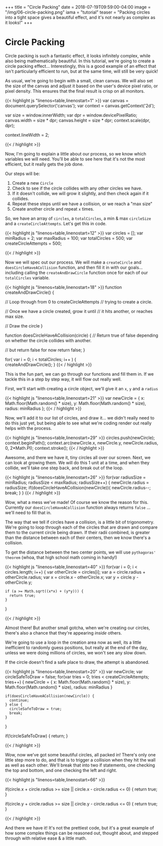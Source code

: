 +++
title = "Circle Packing"
date = 2018-07-19T09:59:00-04:00
image = "/img/06-circle-packing.png"
iama = "tutorial"
teaser = "Packing circles into a tight space gives a beautiful effect, and it's not nearly as complex as it looks!"
+++

# Circle Packing

Circle packing is such a fantastic effect, it looks infinitely complex, while also being mathematically beautiful. In this tutorial, we're going to create a circle packing effect... Interestingly, this is a good example of an effect that isn't particularly efficient to run, but at the same time, will still be very quick! 

As usual, we're going to begin with a small, clean canvas. We will also set the size of the canvas and adjust it based on the user's device pixel ratio, or pixel density. This ensures that the final result is crisp on all monitors.

<div class="tmd-trigger" data-from="0">
{{< highlight js "linenos=table,linenostart=1" >}}
var canvas = document.querySelector('canvas');
var context = canvas.getContext('2d');

var size = window.innerWidth;
var dpr = window.devicePixelRatio;
canvas.width = size * dpr;
canvas.height = size * dpr;
context.scale(dpr, dpr);

context.lineWidth = 2;
  
{{< / highlight >}}
</div>

Now, I'm going to explain a little about our process, so we know which variables we will need. You'll be able to see here that it's not the most efficient, but it really gets the job done.

Our steps will be: 

1. Create a new `Circle`
1. Check to see if the circle collides with any other circles we have.
1. If it doesn't collide, we will grow it slightly, and then check again if it collides.
1. Repeat these steps until we have a collision, or we reach a "max size"
1. Create another circle and repeat `x` times.

So, we have an array of `circles`, a `totalCircles`, a min & max `circleSize` and a `createCircleAttempts`. Let's get this in code.

<div class="tmd-trigger" data-from="12">
{{< highlight js "linenos=table,linenostart=12" >}}
var circles = [];
var minRadius = 2;
var maxRadius = 100;
var totalCircles = 500;
var createCircleAttempts = 500;
 
{{< / highlight >}}
</div>

Now we will spec out our process. We will make a `createCircle` and `doesCircleHaveACollision` function, and then fill it in with our goals... including calling the `createAndDrawCircle` function once for each of our `totalCircles` variable.

<div class="tmd-trigger" data-from="18">
{{< highlight js "linenos=table,linenostart=18" >}}
function createAndDrawCircle() {
  
  // Loop through from 0 to createCircleAttempts
  // trying to create a circle.

  // Once we have a circle created, grow it until
  // it hits another, or reaches max size.

  // Draw the circle
}

function doesCircleHaveACollision(circle) {
  // Return true of false depending on whether the circle collides with another.

  // but return false for now
  return false;
}

for( var i = 0; i < totalCircles; i++ ) {  
  createAndDrawCircle();
}
{{< / highlight >}}
</div>

This is the fun part, we can go through our functions and fill them in. If we tackle this in a step by step way, it will flow out really well.

First, we'll start with creating a circle object, we'll give it an `x`, `y` and a `radius`

<div class="tmd-trigger" data-from="20" data-to="22">
{{< highlight js "linenos=table,linenostart=21" >}}
  var newCircle = {
    x: Math.floor(Math.random() * size),
    y: Math.floor(Math.random() * size),
    radius: minRadius
  };
{{< / highlight >}}
</div>

Now, we'll add it to our list of circles, and draw it... we didn't really need to do this just yet, but being able to see what we're coding render out really helps with the process.

<div class="tmd-trigger" data-from="29" data-to="30">
{{< highlight js "linenos=table,linenostart=29" >}}
  circles.push(newCircle);
  context.beginPath();
  context.arc(newCircle.x, newCircle.y, newCircle.radius, 0, 2*Math.PI);
  context.stroke(); 
{{< / highlight >}}
</div>

Awesome, and there we have it, tiny circles all over our screen. Next, we can look at growing them. We will do this 1 unit at a time, and when they collide, we'll take one step back, and break out of the loop.

<div class="tmd-trigger" data-from="26" data-to="28">
{{< highlight js "linenos=table,linenostart=26" >}}
  for(var radiusSize = minRadius; radiusSize < maxRadius; radiusSize++) {
    newCircle.radius = radiusSize;
    if(doesCircleHaveACollision(newCircle)){
      newCircle.radius--;
      break;
    } 
  }
{{< / highlight >}}
</div>

Wow, what a mess we've made! Of course we know the reason for this. Currently our `doesCircleHaveACollision` function always returns `false` ... we'll need to fill that in.

The way that we tell if circles have a collision, is a little bit of trigonometry. We're going to loop through each of the circles that are drawn and compare them to the current circle being drawn. If their radii combined, is greater than the distance between each of their centers, then we know there's a collision.

To get the distance between the two center points, we will use `pythagoras' theorem` (whoa, that high school math coming in handy!)

<div class="tmd-trigger" data-from="41" data-to="44">
{{< highlight js "linenos=table,linenostart=40" >}}
  for(var i = 0; i < circles.length; i++) {
    var otherCircle = circles[i];
    var a = circle.radius + otherCircle.radius;
    var x = circle.x - otherCircle.x;
    var y = circle.y - otherCircle.y;

    if (a >= Math.sqrt((x*x) + (y*y))) {
      return true;
    }
  }
  
{{< / highlight >}}
</div>

Almost there! But another small gotcha, when we're creating our circles, there's also a chance that they're appearing *inside* others.

We're going to use a loop in the creation area now as well, its a little inefficient to randomly guess positions, but really at the end of the day, unless we were doing millions of circles, we won't see any slow down.

If the circle doesn't find a safe place to draw, the attempt is abandoned.

<div class="tmd-trigger" data-from="20" data-to="25">
{{< highlight js "linenos=table,linenostart=20" >}}
  var newCircle;
  var circleSafeToDraw = false;
  for(var tries = 0; tries < createCircleAttempts; tries++) {
    newCircle = {
      x: Math.floor(Math.random() * size),
      y: Math.floor(Math.random() * size),
      radius: minRadius
    }
    
    if(doesCircleHaveACollision(newCircle)) {
      continue;
    } else {
      circleSafeToDraw = true;
      break;
    }
  }

  if(!circleSafeToDraw) {
    return;
  }

{{< / highlight >}}
</div>

Wow, now we've got some beautiful circles, all packed in! There's only one little step more to do, and that is to trigger a collision when they hit the wall as well as each other. We'll break that into two if statements, one checking the top and bottom, and one checking the left and right.

<div class="tmd-trigger" data-from="67" data-to="67">
{{< highlight js "linenos=table,linenostart=66" >}}

  if(circle.x + circle.radius >= size ||
     circle.x - circle.radius <= 0) {
    return true;
  }
    
  if(circle.y + circle.radius >= size ||
      circle.y - circle.radius <= 0) {
    return true;
  }
  
{{< / highlight >}}
</div>

And there we have it! It's not the prettiest code, but it's a great example of how some complex things can be reasoned out, thought about, and stepped through with relative ease & a little math.
